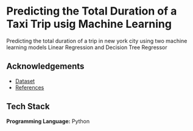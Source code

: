 
# Predicting the Total Duration of a Taxi Trip usig Machine Learning

 Predicting the total duration of a trip in new york city using two machine learning models Linear Regression and Decision Tree Regressor

## Acknowledgements

 - [Dataset](https://www.kaggle.com/c/nyc-taxi-trip-duration)
 - [References](https://www.youtube.com/watch?v=L_dQrZZjGDg)


## Tech Stack

**Programming Language:** Python


